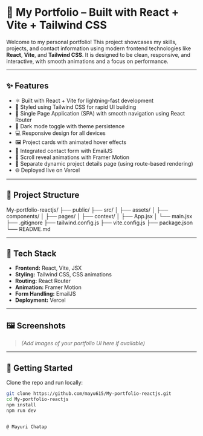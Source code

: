 # 🚀 My Portfolio – Built with React + Vite + Tailwind CSS

Welcome to my personal portfolio! This project showcases my skills, projects, and contact information using modern frontend technologies like **React**, **Vite**, and **Tailwind CSS**. It is designed to be clean, responsive, and interactive, with smooth animations and a focus on performance.

---

## ✨ Features

- ⚛️ Built with React + Vite for lightning-fast development
- 🎨 Styled using Tailwind CSS for rapid UI building
- 🧭 Single Page Application (SPA) with smooth navigation using React Router
- 🌙 Dark mode toggle with theme persistence
- 💻 Responsive design for all devices
- 🖼️ Project cards with animated hover effects
- 📨 Integrated contact form with EmailJS
- 🧠 Scroll reveal animations with Framer Motion
- 📂 Separate dynamic project details page (using route-based rendering)
- 🌐 Deployed live on Vercel

---

## 📁 Project Structure

My-portfolio-reactjs/
├── public/
├── src/
│ ├── assets/
│ ├── components/
│ ├── pages/
│ ├── context/
│ ├── App.jsx
│ └── main.jsx
├── .gitignore
├── tailwind.config.js
├── vite.config.js
├── package.json
└── README.md


---

## 🔧 Tech Stack

- **Frontend:** React, Vite, JSX
- **Styling:** Tailwind CSS, CSS animations
- **Routing:** React Router
- **Animation:** Framer Motion
- **Form Handling:** EmailJS
- **Deployment:** Vercel

---

## 🖼️ Screenshots

> _(Add images of your portfolio UI here if available)_

---

## 🚀 Getting Started

Clone the repo and run locally:

```bash
git clone https://github.com/mayu615/My-portfolio-reactjs.git
cd My-portfolio-reactjs
npm install
npm run dev


@ Mayuri Chatap